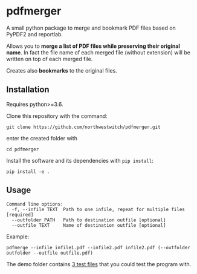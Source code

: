 # pdfmerger
A small python package to merge and bookmark PDF files based on PyPDF2 and reportlab.

Allows you to **merge a list of PDF files while preserving their original name**. In fact the file name of each merged file (without extension) will be written on top of each merged file.

Creates also **bookmarks** to the original files.

## Installation
Requires python>=3.6.

Clone this repository with the command:
```
git clone https://github.com/northwestwitch/pdfmerger.git
```
enter the created folder with
```
cd pdfmerger
```
Install the software and its dependencies with `pip install`:
```
pip install -e .
```

## Usage

```
Command line options:
  -f, --infile TEXT  Path to one infile, repeat for multiple files  [required]
  --outfolder PATH   Path to destination outfile [optional]
  --outfile TEXT     Name of destination outfile [optional]
```

Example:

`pdfmerge --infile infile1.pdf --infile2.pdf infile2.pdf (--outfolder outfolder --outfile outfile.pdf)`

The demo folder contains [3 test files](https://github.com/northwestwitch/pdfmerger/tree/master/pdfmerger/demo) that you could test the program with.
